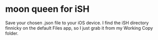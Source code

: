 # moon queen for iSH

Save your chosen .json file to your iOS device. I find the iSH directory
finnicky on the default Files app, so I just grab it from my Working Copy
folder.
